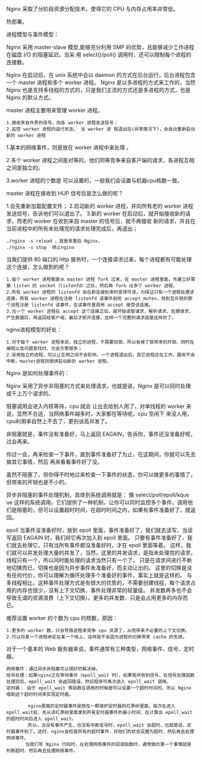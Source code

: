 Nginx 采取了分阶段资源分配技术，使得它的 CPU 与内存占用率非常低。

热部署。

进程模型与事件模型：

Nginx 采用 master-slave 模型,能够充分利用 SMP 的优势，且能够减少工作进程在磁盘 I/O 的阻塞延迟。当采
用 select()/poll() 调用时，还可以限制每个进程的连接数。

Nginx 在启动后，在 unix 系统中会以 daemon 的方式在后台运行，后台进程包含一个 master 进程和多个 worker 进程。
Nginx 是以多进程的方式来工作的，当然 Nginx 也是支持多线程的方式的，只是我们主流的方式还是多进程的方式，也是 Nginx 的默认方式。

master 进程主要用来管理 worker 进程。

    1.接收来自外界的信号，向各 worker 进程发送信号；
    2.监控 worker 进程的运行状态， 当 worker 进 程退出后(异常情况下)，会自动重新启动新的 worker 进程

1.基本的网络事件，则是放在 worker 进程中来处理 。

2.多个 worker 进程之间是对等的，他们同等竞争来自客户端的请求，各进程互相之间是独立的。

3.worker 进程的个数是 可以设置的，一般我们会设置与机器cpu核数一致。


master 进程在接收到 HUP 信号后是怎么做的呢？

1.会先重新加载配置文件；
2.启动新的 worker 进程，并向所有老的 worker 进程发送信号，告诉他们可以退出了。
3.新的 worker 在启动后，就开始接收新的请求，而老的 worker 在收到来自 master 的信号后，就不再接收 新的请求，并且在当前进程中的所有未处理完的请求处理完成后，再退出；


    ./nginx -s reload ，就是来重启 Nginx， 
    ./nginx -s stop  停止nginx

当我们提供 80 端口的 http 服务时，一个连接请求过来，每个进程都有可能处理这个连接，怎么做到的呢？

    1.每个 worker 进程都是从 master 进程 fork 过来，在 master 进程里面，先建立好需要 listen 的 socket（listenfd）之后，然后再 fork 出多个 worker 进程。
    2.所有 worker 进程的 listenfd 会在新连接到来时变得可读，为保证只有一个进程处理该连接，所有 worker 进程在注册 listenfd 读事件前抢 accept_mutex，抢到互斥锁的那个进程注册 listenfd 读事件，在读事件里调用 accept 接受该连接。
    3.当一个 worker 进程在 accept 这个连接之后，就开始读取请求，解析请求，处理请求，产生数据后，再返回给客户端，最后才断开连接，这样一个完整的请求就是这样的了。

nginx进程模型的好处：
    
    1.对于每个 worker 进程来说，独立的进程，不需要加锁，所以省掉了锁带来的开销，同时在编程以及问题查找时，也会方便很多；
    2.采用独立的进程，可以让互相之间不会影响，一个进程退出后，其它进程还在工作，服务不会中断，master进程则很快启动新的 worker 进程。



Nginx 是如何处理事件的：

Nginx 采用了异步非阻塞的方式来处理请求，也就是说，Nginx 是可以同时处理成千上万个请求的。

阻塞调用会进入内核等待，cpu 就会 让出去给别人用了，对单线程的 worker 来说，显然不合适，当网络事件越多时，大家都在等待呢，cpu 空闲下
来没人用，cpu利用率自然上不去了，更别谈高并发了。

非阻塞就是，事件没有准备好，马上返回 EAGAIN，告诉你，事件还没准备好呢，过会再来。

你过一会，再来检查一下事件，直到事件准备好了为止，在这期间，你就可以先去做其它事情，然后
再来看看事件好了没。

虽然不阻塞了，但你得不时地过来检查一下事件的状态，你可以做更多的事情了，但带来的开销也是不小的。



异步非阻塞的事件处理机制，具体到系统调用就是：
像 select/poll/epoll/kque ue 这样的系统调用。它们提供了一种机制，让你可以同时监控多个事件，调用他们是阻塞的，但可以设置超时时间，在超时时间之内，如果有事件准备好了，就返回。

 epoll 当事件没准备好时，放到 epoll 里面，事件准备好了，我们就去读写，当读写返回 EAGAIN 时，我们将它再次加入到 epoll 里面。
 只要有事件准备好了，我们就去处理它，只有当所有事件都没准备好时，才在 epoll 里面等着。
 这样，我们就可以并发处理大量的并发了，当然，这里的并发请求，是指未处理完的请求，线程只有一个，所以同时能处理的请求当然只有一个了，
 只是在请求间进行不断地切换而已，切换也是因为异步事件未准备好，而主动让出的。
 这里的切换是没有任何代价，你可以理解为循环处理多个准备好的事件，事实上就是这样的。
 与多线程相比，这种事件处理方式是有很大的优势的，不需要创建线程，每个请求占用的内存也很少，没有上下文切换，事件处理非常的轻量级。
 并发数再多也不会导致无谓的资源浪费（上下文切换）。更多的并发数，只是会占用更多的内存而已。

推荐设置 worker 的个数为 cpu 的核数，原因：

    1.更多的 worker 数，只会导致进程来竞争 cpu 资源了，从而带来不必要的上下文切换。
    2.可以将某一个进程绑定在某一个核上，这样就不会因为进程的切换带来 cache 的失效。


对于一个基本的 Web 服务器来说，事件通常有三种类型，网络事件、信号、定时器。

    网络事件：通过异步非阻塞可以很好的解决掉。
    信号处理：如果nginx正在等待事件（epoll_wait 时），如果程序收到信号，在信号处理函数处理完后，epoll_wait 会返回错误，然后程序可再次进入 epoll_wait 调用。
    定时器： 由于 epoll_wait 等函数在调用的时候是可以设置一个超时时间的，所以 Nginx 借助这个超时时间来实现定时器。
           
            nginx里面的定时器事件是放在一颗维护定时器的红黑树里面，每次在进入 epoll_wait前，先从该红黑树里面拿到所有定时器事件的最小时间，在计算出 epoll_wait 的超时时间后进入 epoll_wait。
            所以，当没有事件产生，也没有中断信号时，epoll_wait 会超时，也就是说，定时器事件到了。这时，nginx会检查所有的超时事件，将他们的状态设置为超时，然后再去处理网络事件。
           当我们写 Nginx 代码时，在处理网络事件的回调函数时，通常做的第一个事情就是判断超时，然后再去处理网络事件。


